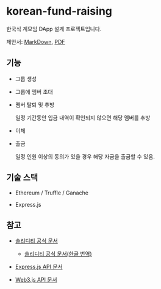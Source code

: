 # korean-fund-raising

한국식 계모임 DApp 설계 프로젝트입니다.

제안서: [MarkDown](PAPER.md), [PDF](PAPER.pdf)

## 기능

* 그룹 생성

* 그룹에 멤버 초대

* 멤버 탈퇴 및 추방

  일정 기간동안 입금 내역이 확인되지 않으면 해당 멤버를 추방

* 이체

* 출금

  일정 인원 이상의 동의가 있을 경우 해당 자금을 출금할 수 있음.

## 기술 스택

* Ethereum / Truffle / Ganache

* Express.js

## 참고

* [솔리디티 공식 문서](https://docs.soliditylang.org/en/v0.8.14/)

  * [솔리디티 공식 문서(한글 번역)](https://solidity-kr.readthedocs.io/ko/latest/index.html)

* [Express.js API 문서](https://expressjs.com/en/4x/api.html)

* [Web3.js API 문서](https://web3js.readthedocs.io/en/v1.7.3/)
